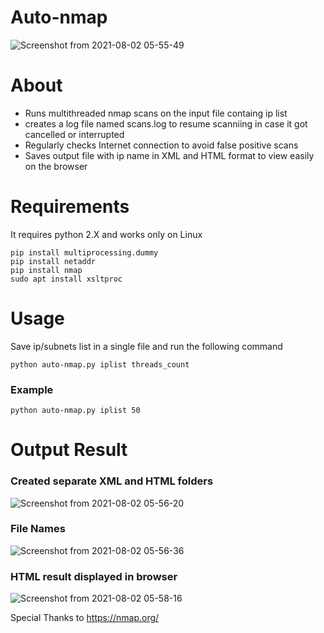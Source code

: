 # Auto-nmap

![Screenshot from 2021-08-02 05-55-49](https://user-images.githubusercontent.com/54572947/127843607-bfceeb77-52da-4d90-b686-a04d992be963.png)


# About
* Runs multithreaded nmap scans on the input file containg ip list
* creates a log file named scans.log to resume scanniing in case it got cancelled or interrupted
* Regularly checks Internet connection to avoid false positive scans
* Saves output file with ip name in XML and HTML format to view easily on the browser 

# Requirements

It requires python 2.X and works only on Linux
```
pip install multiprocessing.dummy
pip install netaddr
pip install nmap
sudo apt install xsltproc
```
# Usage

Save ip/subnets list in a single file and run the following command

```python auto-nmap.py iplist threads_count```

### Example
```python auto-nmap.py iplist 50```

# Output Result
### Created separate XML and HTML folders
![Screenshot from 2021-08-02 05-56-20](https://user-images.githubusercontent.com/54572947/127843838-74c30a39-a8e1-42a3-b383-51d47d3c8e92.png)


### File Names
![Screenshot from 2021-08-02 05-56-36](https://user-images.githubusercontent.com/54572947/127843915-18ab2a17-490d-4c84-8838-33deec7fd5f8.png)


### HTML result displayed in browser
![Screenshot from 2021-08-02 05-58-16](https://user-images.githubusercontent.com/54572947/127844029-13a8f430-4d81-43c9-a48f-40407284665e.png)



Special Thanks to https://nmap.org/ 
